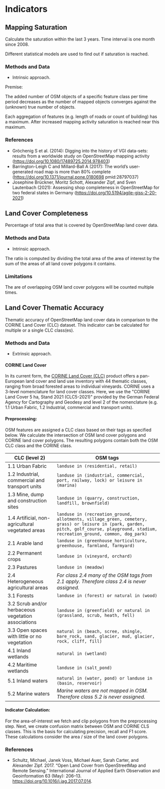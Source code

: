 # Indicators

## Mapping Saturation

Calculate the saturation within the last 3 years.
Time interval is one month since 2008.


Different statistical models are used to find out if saturation is reached.

### Methods and Data

- Intrinsic approach.

Premise:

The added number of OSM objects of a specific feature class per time period decreases as the
number of mapped objects converges against the (unknown) true number of objects.

Each aggregation of features (e.g. length of roads or count of building)
has a maximum. After increased mapping activity saturation is reached near this
maximum.

### References

- Gröchenig S et al. (2014): Digging into the history of VGI data-sets: results from
    a worldwide study on OpenStreetMap mapping activity
    (https://doi.org/10.1080/17489725.2014.978403)
- Barrington-Leigh C and Millard-Ball A (2017): The world’s user-generated road map
    is more than 80% complete
    (https://doi.org/10.1371/journal.pone.0180698 pmid:28797037)
- Josephine Brückner, Moritz Schott, Alexander Zipf, and Sven Lautenbach (2021):
    Assessing shop completeness in OpenStreetMap for two federal states in Germany
    (https://doi.org/10.5194/agile-giss-2-20-2021)


## Land Cover Completeness

Percentage of total area that is covered by OpenStreetMap land cover data.

### Methods and Data
- Intrinsic approach.

The ratio is computed by dividing the total area of the area of interest by the sum of the areas of all land cover polygons it contains.

### Limitations

The are of overlapping OSM land cover polygons will be counted multiple times.



## Land Cover Thematic Accuracy

Thematic accuracy of OpenStreetMap land cover data in comparison to the CORINE Land Cover (CLC) dataset.
This indicator can be calculated for multiple or a single CLC class(es).

### Methods and Data
- Extrinsic approach.

#### CORINE Land Cover
In its current form, the [CORINE Land Cover (CLC)](https://land.copernicus.eu/en/products/corine-land-cover) product offers a pan-European land cover and land use
inventory with 44 thematic classes, ranging from broad forested areas to individual vineyards.
CORINE uses a 3-level nomenclature for land cover classes.
Here, we use the "CORINE Land Cover 5 ha, Stand 2021 (CLC5-2021)"
provided by the German Federal Agency for Cartography and Geodesy and
level 2 of the nomenclature (e.g. 1.1 Urban Fabric, 1.2 Industrial, commercial and transport units).

#### Preprocessing:

OSM features are assigned a CLC class based on their tags as specified below. 
We calculate the intersection of OSM land cover polygons and CORINE land cover polygons.
The resulting polygons contain both the OSM CLC class and the CORINE class.

| CLC (level 2)                                        | OSM tags                                                                                                                                                                                | 
|------------------------------------------------------|-----------------------------------------------------------------------------------------------------------------------------------------------------------------------------------------|
| 1.1 Urban Fabric                                     | `landuse in (residential, retail)`                                                                                                                                                      |
| 1.2 	Industrial, commercial and transport units      | `landuse in (industrial, commercial, port, railway, lock) or leisure in (marina)`                                                                                                       |
| 1.3 	Mine, dump and construction sites               | `landuse in (quarry, construction, landfill, brownfield)`                                                                                                                               |
| 1.4 	Artificial, non-agricultural vegetated areas    | `landuse in (recreation_ground, allotments, village_green, cemetery, grass) or leisure in (park, garden, pitch, golf_course, playground, stadium, recreation_ground, common, dog_park)` |
| 2.1 	Arable land                                     | `landuse in (greenhouse_horticulture, greenhouse, farmland, farmyard)`                                                                                                                  |
| 2.2 	Permanent crops                                 | `landuse in (vineyard, orchard)`                                                                                                                                                        |
| 2.3 	Pastures                                        | `landuse in (meadow)`                                                                                                                                                                   |
| 2.4 	Heterogeneous agricultural areas                | *For class 2.4 many of the OSM tags from 2.1 apply. Therefore class 2.4 is never assigned.*                                                                                             |
| 3.1 	Forests                                         | `landuse in (forest) or natural in (wood)`                                                                                                                                              |
| 3.2 	Scrub and/or herbaceous vegetation associations | `landuse in (greenfield) or natural in (grassland, scrub, heath, fell)`                                                                                                                 |
| 3.3 	Open spaces with little or no vegetation        | `natural in (beach, scree, shingle, bare_rock, sand, glacier, mud, glacier, rock, cliff, fill)`                                                                                         |
| 4.1 	Inland wetlands                                 | `natural in (wetland)`                                                                                                                                                                  |
| 4.2 	Maritime wetlands                               | `landuse in (salt_pond)`                                                                                                                                                                |
| 5.1 	Inland waters                                   | `natural in (water, pond) or landuse in (basin, reservoir)`                                                                                                                             |
| 5.2 	Marine waters                                   | *Marine waters are not mapped in OSM. Therefore class 5.2 is never assigned.*                                                                                                           |

#### Indicator Calculation:

For the area-of-interest we fetch and clip polygons from the preprocessing step.
Next, we create confusion matrix between OSM and CORINE CLS classes.
This is the basis for calculating precision, recall and F1 score.
These calculations consider the area / size of the land cover polygons.

### References

- Schultz, Michael, Janek Voss, Michael Auer, Sarah Carter, and Alexander Zipf. 2017. “Open Land Cover from OpenStreetMap and Remote Sensing.” International Journal of Applied Earth Observation and Geoinformation 63 (May): 206–13. https://doi.org/10.1016/j.jag.2017.07.014.
